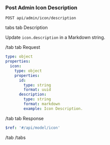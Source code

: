 ### Post Admin Icon Description

```
POST api/admin/icon/description
```

tabs
tab Description

Update `icon.description` in a Markdown string.

/tab
tab Request

```yaml
type: object
properties:
  icon:
    type: object
    properties:
      id:
        type: string
        format: uuid
      description:
        type: string
        format: markdown
        example: Icon Description.
```

/tab
tab Response

```yaml
$ref: '#/api/model/icon'
```

/tab
/tabs